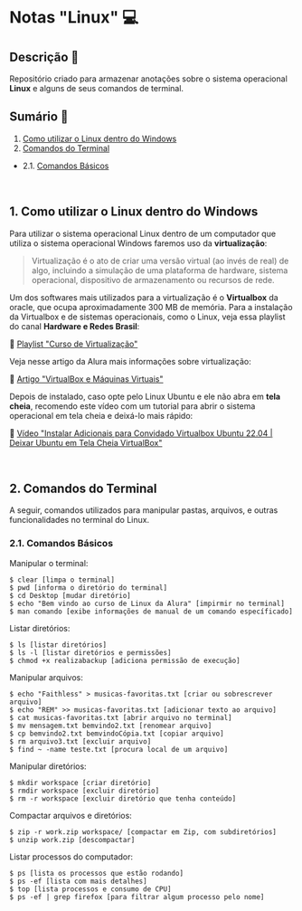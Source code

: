 # Notas "Linux" 💻

## Descrição 📝
Repositório criado para armazenar anotações sobre o sistema operacional **Linux** e alguns de seus comandos de terminal.

## Sumário 📑
1. [Como utilizar o Linux dentro do Windows](#id01)
2. [Comandos do Terminal](#id02)
* 2.1. [Comandos Básicos](#id02.1)

<br>

<a name="id01"></a>
## 1. Como utilizar o Linux dentro do Windows
Para utilizar o sistema operacional Linux dentro de um computador que utiliza o sistema operacional Windows faremos uso da **virtualização**: 

> Virtualização é o ato de criar uma versão virtual (ao invés de real) de algo, incluindo a simulação de uma plataforma de hardware, sistema operacional, dispositivo de armazenamento ou recursos de rede.

Um dos softwares mais utilizados para a virtualização é o **Virtualbox** da oracle, que ocupa aproximadamente 300 MB de memória. Para a instalação da Virtualbox e de sistemas operacionais, como o Linux, veja essa playlist do canal **Hardware e Redes Brasil**:

🔗 [Playlist "Curso de Virtualização"](https://www.youtube.com/playlist?list=PLAp37wMSBouCqJnY-Qck_XDwplEud3ELc)

Veja nesse artigo da Alura mais informações sobre virtualização:

🔗 [Artigo "VirtualBox e Máquinas Virtuais"](https://www.alura.com.br/artigos/virtualbox-maquinas-virtuais?utm_source=gnarus&utm_medium=timeline)

Depois de instalado, caso opte pelo Linux Ubuntu e ele não abra em **tela cheia**, recomendo este vídeo com um tutorial para abrir o sistema operacional em tela cheia e deixá-lo mais rápido:

🔗 [Vídeo "Instalar Adicionais para Convidado Virtualbox Ubuntu 22.04 | Deixar Ubuntu em Tela Cheia VirtualBox"](https://www.youtube.com/watch?v=CLlHSIupiSc&ab_channel=DITOCARVALHO)

<br>

<a name="id02"></a>
## 2. Comandos do Terminal
A seguir, comandos utilizados para manipular pastas, arquivos, e outras funcionalidades no terminal do Linux.

<a name="id02.1"></a>
### 2.1. Comandos Básicos

Manipular o terminal:
```
$ clear [limpa o terminal]
$ pwd [informa o diretório do terminal]
$ cd Desktop [mudar diretório]
$ echo "Bem vindo ao curso de Linux da Alura" [impirmir no terminal]
$ man comando [exibe informações de manual de um comando específicado]

```
Listar diretórios:
```
$ ls [listar diretórios]
$ ls -l [listar diretórios e permissões]
$ chmod +x realizabackup [adiciona permissão de execução]
```
Manipular arquivos:
```
$ echo "Faithless" > musicas-favoritas.txt [criar ou sobrescrever arquivo]
$ echo "REM" >> musicas-favoritas.txt [adicionar texto ao arquivo]
$ cat musicas-favoritas.txt [abrir arquivo no terminal]
$ mv mensagem.txt bemvindo2.txt [renomear arquivo]
$ cp bemvindo2.txt bemvindoCópia.txt [copiar arquivo]
$ rm arquivo3.txt [excluir arquivo]
$ find ~ -name teste.txt [procura local de um arquivo]
```
Manipular diretórios:
```
$ mkdir workspace [criar diretório]
$ rmdir workspace [excluir diretório]
$ rm -r workspace [excluir diretório que tenha conteúdo]
```
Compactar arquivos e diretórios:
```
$ zip -r work.zip workspace/ [compactar em Zip, com subdiretórios]
$ unzip work.zip [descompactar]
```
Listar processos do computador:
```
$ ps [lista os processos que estão rodando]
$ ps -ef [lista com mais detalhes]
$ top [lista processos e consumo de CPU]
$ ps -ef | grep firefox [para filtrar algum processo pelo nome]

```






